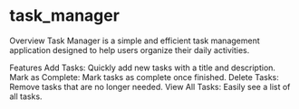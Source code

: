 # task_manager

Overview
Task Manager is a simple and efficient task management application designed to help users organize their daily activities.

Features
Add Tasks: Quickly add new tasks with a title and description.
Mark as Complete: Mark tasks as complete once finished.
Delete Tasks: Remove tasks that are no longer needed.
View All Tasks: Easily see a list of all tasks.
